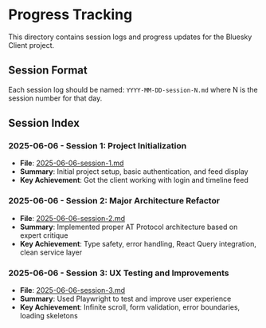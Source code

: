 # Progress Tracking

This directory contains session logs and progress updates for the Bluesky Client project.

## Session Format
Each session log should be named: `YYYY-MM-DD-session-N.md` where N is the session number for that day.

## Session Index

### 2025-06-06 - Session 1: Project Initialization
- **File**: [2025-06-06-session-1.md](./2025-06-06-session-1.md)
- **Summary**: Initial project setup, basic authentication, and feed display
- **Key Achievement**: Got the client working with login and timeline feed

### 2025-06-06 - Session 2: Major Architecture Refactor
- **File**: [2025-06-06-session-2.md](./2025-06-06-session-2.md)
- **Summary**: Implemented proper AT Protocol architecture based on expert critique
- **Key Achievement**: Type safety, error handling, React Query integration, clean service layer

### 2025-06-06 - Session 3: UX Testing and Improvements
- **File**: [2025-06-06-session-3.md](./2025-06-06-session-3.md)
- **Summary**: Used Playwright to test and improve user experience
- **Key Achievement**: Infinite scroll, form validation, error boundaries, loading skeletons